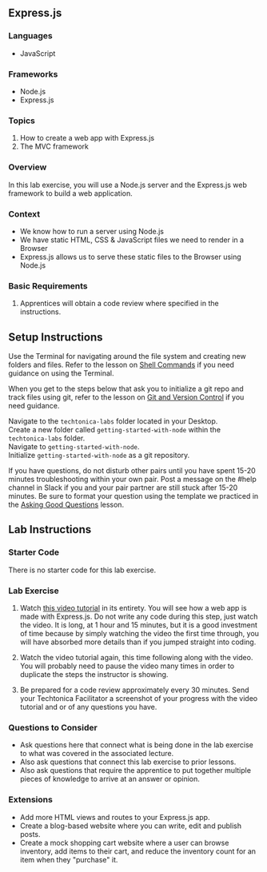 ## Express.js 

### Languages
- JavaScript

### Frameworks
- Node.js
- Express.js

### Topics
1. How to create a web app with Express.js
2. The MVC framework

### Overview
In this lab exercise, you will use a Node.js server and the Express.js web framework to build a web application. 

### Context
- We know how to run a server using Node.js
- We have static HTML, CSS & JavaScript files we need to render in a Browser
- Express.js allows us to serve these static files to the Browser using Node.js

### Basic Requirements
1. Apprentices will obtain a code review where specified in the instructions.

## Setup Instructions
Use the Terminal for navigating around the file system and creating new folders and files. Refer to the lesson on [Shell Commands](https://docs.google.com/presentation/d/1LuOLcpSAtNQlbULx9nWgXJNhgWQlfQ4nzLWQ0DuuPQk/edit?usp=sharing) if you need guidance on using the Terminal.

When you get to the steps below that ask you to initialize a git repo and track files using git, refer to the lesson on [Git and Version Control](https://docs.google.com/presentation/d/1znMOomkIkAkFKIz2e6t5tLpyzObKqOwfd90fsixSiec/edit?usp=sharing) if you need guidance.

Navigate to the `techtonica-labs` folder located in your Desktop.  
Create a new folder called `getting-started-with-node` within the `techtonica-labs` folder.  
Navigate to `getting-started-with-node`.  
Initialize `getting-started-with-node` as a git repository.  

If you have questions, do not disturb other pairs until you have spent 15-20 minutes troubleshooting within your own pair. Post a message on the #help channel in Slack if you and your pair partner are still stuck after 15-20 minutes. Be sure to format your question using the template we practiced in the [Asking Good Questions](https://docs.google.com/presentation/d/1O45nkq2bZX4ZDenmmA1lJ3iTvI80RXiPuOX2w__6Ykw/edit?usp=sharing) lesson.

## Lab Instructions

### Starter Code
There is no starter code for this lab exercise.

### Lab Exercise
1. Watch [this video tutorial](https://youtu.be/gnsO8-xJ8rs) in its entirety. You will see how a web app is made with Express.js. Do not write any code during this step, just watch the video. It is long, at 1 hour and 15 minutes, but it is a good investment of time because by simply watching the video the first time through, you will have absorbed more details than if you jumped straight into coding.

2. Watch the video tutorial again, this time following along with the video. You will probably need to pause the video many times in order to duplicate the steps the instructor is showing. 

3. Be prepared for a code review approximately every 30 minutes. Send your Techtonica Facilitator a screenshot of your progress with the video tutorial and or of any questions you have. 

### Questions to Consider
- Ask questions here that connect what is being done in the lab exercise to what was covered in the associated lecture.
- Also ask questions that connect this lab exercise to prior lessons.
- Also ask questions that require the apprentice to put together multiple pieces of knowledge to arrive at an answer or opinion.

### Extensions
- Add more HTML views and routes to your Express.js app.
- Create a blog-based website where you can write, edit and publish posts.
- Create a mock shopping cart website where a user can browse inventory, add items to their cart, and reduce the inventory count for an item when they "purchase" it.
